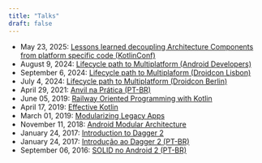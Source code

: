 ```yaml
---
title: "Talks"
draft: false
---
```


- May 23, 2025: [Lessons learned decoupling Architecture Components from platform specific code (KotlinConf)](https://youtu.be/jDz_yNZkEzk)
- August 9, 2024: [Lifecycle path to Multiplatform (Android Developers)](https://www.youtube.com/watch?v=k1PIzEIO6jo)
- September 6, 2024: [Lifecycle path to Multiplaform (Droidcon Lisbon)](https://youtu.be/Fd7jJaMN968)
- July 4, 2024: [Lifecycle path to Multiplatform (Droidcon Berlin)](https://www.droidcon.com/2024/08/30/androidx-lifecycles-path-to-multiplatform)
- April 29, 2021: [Anvil na Prática (PT-BR)](https://www.youtube.com/watch?v=AVZlStXTJJg)
- June 05, 2019: [Railway Oriented Programming with Kotlin](https://speakerdeck.com/marcellogalhardo/railway-oriented-programming-with-kotlin)
- April 17, 2019: [Effective Kotlin](https://speakerdeck.com/marcellogalhardo/effective-kotlin)
- March 01, 2019: [Modularizing Legacy Apps](https://speakerdeck.com/marcellogalhardo/modularizing-legacy-apps)
- November 11, 2018: [Android Modular Architecture](https://speakerdeck.com/marcellogalhardo/android-modular-architecture)
- January 24, 2017: [Introduction to Dagger 2](https://speakerdeck.com/marcellogalhardo/introduction-to-dagger-2)
- January 24, 2017: [Introdução ao Dagger 2 (PT-BR)](https://speakerdeck.com/marcellogalhardo/introducao-ao-dagger-2)
- September 06, 2016: [SOLID no Android 2 (PT-BR)](https://speakerdeck.com/marcellogalhardo/solid-no-desenvolvimento-android)

